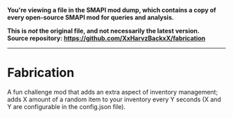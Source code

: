 **You're viewing a file in the SMAPI mod dump, which contains a copy of every open-source SMAPI mod
for queries and analysis.**

**This is _not_ the original file, and not necessarily the latest version.**  
**Source repository: https://github.com/XxHarvzBackxX/fabrication**

----

# Fabrication
A fun challenge mod that adds an extra aspect of inventory management; adds X amount of a random item to your inventory every Y seconds (X and Y are configurable in the config.json file).
